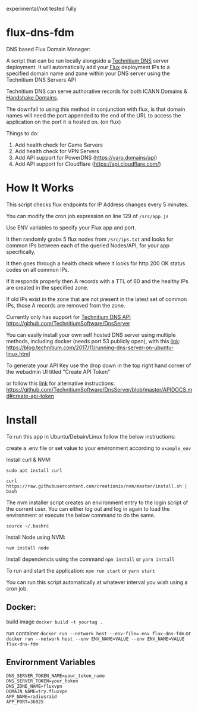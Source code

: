 experimental/not tested fully
# flux-dns-fdm

DNS based Flux Domain Manager: 

A script that can be run locally alongside a [Technitium DNS](https://github.com/TechnitiumSoftware/DnsServer) server deployment. It will automatically add your [Flux](https://runonflux.io) deployment IPs to a specified domain name and zone within your DNS server using the Technitium DNS Servers API

Technitium DNS can serve authorative records for both ICANN Domains & [Handshake Domains](https://handshake.org).

The downfall to using this method in conjunction with flux, is that domain names will need the port appended to the end of the URL to access the application on the port it is hosted on. (on flux)

Things to do: 

1. Add health check for Game Servers
2. Add health check for VPN Servers
3. Add API support for PowerDNS (https://varo.domains/api)
4. Add API support for Cloudflare (https://api.cloudflare.com/)

# How It Works

This script checks flux endpoints for IP Address changes every 5 minutes. 

You can modify the cron job expression on line 129 of `/src/app.js`

Use ENV variables to specify your Flux app and port. 

It then randomly grabs 5 flux nodes from `/src/ips.txt` and looks for common IPs between each of the queried Nodes/API, for your app specifically. 

It then goes through a health check where it looks for http 200 OK status codes on all common IPs.

If it responds properly then A records with a TTL of 60 and the healthy IPs are created in the specified zone.

If old IPs exist in the zone that are not present in the latest set of common IPs, those A records are removed from the zone.

Currently only has support for [Technitium DNS API](https://github.com/TechnitiumSoftware/DnsServer)
<br>
https://github.com/TechnitiumSoftware/DnsServer

You can easily install your own self hosted DNS server using multiple methods, including docker (needs port 53 publicly open), with this [link](https://blog.technitium.com/2017/11/running-dns-server-on-ubuntu-linux.html):
https://blog.technitium.com/2017/11/running-dns-server-on-ubuntu-linux.html

To generate your API Key use the drop down in the top right hand corner of the webadmin UI titled "Create API Token"

or follow this [link](https://github.com/TechnitiumSoftware/DnsServer/blob/master/APIDOCS.md#create-api-token) for alternative instructions: https://github.com/TechnitiumSoftware/DnsServer/blob/master/APIDOCS.md#create-api-token


# Install


To run this app in Ubuntu/Debain/Linux follow the below instructions:

create a .env file or set value to your environment according to `example_env`

Install curl & NVM:

`sudo apt install curl`

`curl https://raw.githubusercontent.com/creationix/nvm/master/install.sh | bash`

The nvm installer script creates an environment entry to the login script of the current user. You can either log out and log in again to load the environment or execute the below command to do the same.

`source ~/.bashrc`

Install Node using NVM:

`nvm install node`

Install dependencis using the command `npm install` or `yarn install`

To run and start the application:
`npm run start` or `yarn start`

You can run this script automatically at whatever interval you wish using a cron job.

## Docker:

build image
`docker build -t yourtag .`

run container
`docker run --network host --env-file=.env flux-dns-fdm`
or `docker run --network host --env ENV_NAME=VALUE --env ENV_NAME=VALUE flux-dns-fdm`


## Envirornment Variables 

```DNS_SERVER_ADDRESS=http://127.0.0.1:5380
DNS_SERVER_TOKEN_NAME=your_token_name
DNS_SERVER_TOKEN=your_token
DNS_ZONE_NAME=fluxvpn
DOMAIN_NAME=try.fluxvpn
APP_NAME=radiusraid
APP_PORT=36025
